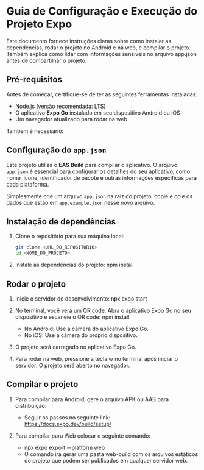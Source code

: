 # Guia de Configuração e Execução do Projeto Expo

Este documento fornece instruções claras sobre como instalar as dependências, rodar o projeto no Android e na web, e compilar o projeto. Também explica como lidar com informações sensíveis no arquivo app.json antes de compartilhar o projeto.

## **Pré-requisitos**

Antes de começar, certifique-se de ter as seguintes ferramentas instaladas:

- [Node.js](https://nodejs.org/) (versão recomendada: LTS)
- O aplicativo **Expo Go** instalado em seu dispositivo Android ou iOS
- Um navegador atualizado para rodar na web

Tambem é necessario: 

## Configuração do `app.json`

Este projeto utiliza o **EAS Build** para compilar o aplicativo. O arquivo `app.json` é essencial para configurar os detalhes do seu aplicativo, como nome, ícone, identificador de pacote e outras informações específicas para cada plataforma.

Simplesmente crie um arquivo `app.json` na raiz do projeto, copie e cole os dados que estão em `app.example.json` nesse novo arquivo.

## **Instalação de dependências**

1. Clone o repositório para sua máquina local:
   ```bash
   git clone <URL_DO_REPOSITORIO>
   cd <NOME_DO_PROJETO>

2. Instale as dependências do projeto:
   npm install

## **Rodar o projeto**

1. Inicie o servidor de desenvolvimento:
   npx expo start

2. No terminal, você verá um QR code. Abra o aplicativo Expo Go no seu dispositivo e escaneie o QR code:
   npm install
   - No Android: Use a câmera do aplicativo Expo Go.
   - No iOS: Use a câmera do próprio dispositivo.

3. O projeto será carregado no aplicativo Expo Go.

4. Para rodar na web, pressione a tecla w no terminal após iniciar o servidor. O projeto será aberto no navegador.

## **Compilar o projeto**

1. Para compilar para Android, gere o arquivo APK ou AAB para distribuição:
   - Seguir os passos no seguinte link: https://docs.expo.dev/build/setup/

2. Para compilar para Web colocar o seguinte comando:
   - npx expo export --platform web
   - O comando irá gerar uma pasta web-build com os arquivos estáticos do projeto que podem ser publicados em qualquer servidor web.
